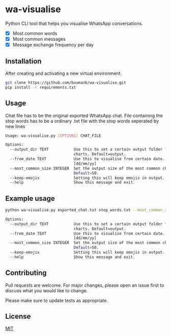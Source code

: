 # wa-visualise

Python CLI tool that helps you visualise WhatsApp conversations.
- [x] Most common words
- [x] Most common messages
- [x] Message exchange frequency per day

## Installation

After creating and activating a new virtual environment.

```bash
git clone https://github.com/boumanb/wa-visualise.git
pip install -r requirements.txt

```


## Usage

Chat file has to be the original exported WhatsApp chat.
File containing the stop words has to be a ordinary .txt file with the stop words seperated by new lines

```bash
Usage: wa-visualise.py [OPTIONS] CHAT_FILE

Options:
  --output_dir TEXT           Use this to set a certain output folder for the
                              charts. Default=output.
  --from_date TEXT            Use this to visualise from certain date.
                              [dd/mm/yy]
  --most_common_size INTEGER  Set the output size of the most common charts.
                              Default=50.
  --keep-emojis               Setting this will keep emojis in output.
  --help                      Show this message and exit.

```

## Example usage

```bash
python wa-visualise.py exported_chat.txt stop_words.txt --most_common_size 30 --from_date 11-03-19

Options:
  --output_dir TEXT           Use this to set a certain output folder for the
                              charts. Default=output.
  --from_date TEXT            Use this to visualise from certain date.
                              [dd/mm/yy]
  --most_common_size INTEGER  Set the output size of the most common charts.
                              Default=50.
  --keep-emojis               Setting this will keep emojis in output.
  --help                      Show this message and exit.

```

## Contributing
Pull requests are welcome. For major changes, please open an issue first to discuss what you would like to change.

Please make sure to update tests as appropriate.

## License
[MIT](https://choosealicense.com/licenses/mit/)
